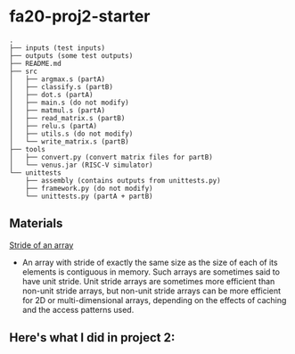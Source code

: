# fa20-proj2-starter

```
.
├── inputs (test inputs)
├── outputs (some test outputs)
├── README.md
├── src
│   ├── argmax.s (partA)
│   ├── classify.s (partB)
│   ├── dot.s (partA)
│   ├── main.s (do not modify)
│   ├── matmul.s (partA)
│   ├── read_matrix.s (partB)
│   ├── relu.s (partA)
│   ├── utils.s (do not modify)
│   └── write_matrix.s (partB)
├── tools
│   ├── convert.py (convert matrix files for partB)
│   └── venus.jar (RISC-V simulator)
└── unittests
    ├── assembly (contains outputs from unittests.py)
    ├── framework.py (do not modify)
    └── unittests.py (partA + partB)
```

## Materials
[Stride of an array](https://en.wikipedia.org/wiki/Stride_of_an_array)
* An array with stride of exactly the same size as the size of each of its elements is contiguous in memory. Such arrays are sometimes said to have unit stride. Unit stride arrays are sometimes more efficient than non-unit stride arrays, but non-unit stride arrays can be more efficient for 2D or multi-dimensional arrays, depending on the effects of caching and the access patterns used.

## Here's what I did in project 2:
